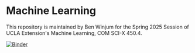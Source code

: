 # Machine Learning 

This repository is maintained by Ben Winjum for the Spring 2025 Session of UCLA Extension's Machine Learning, COM SCI-X 450.4.

[![Binder](https://mybinder.org/badge_logo.svg)](https://mybinder.org/v2/gh/benjum/UCLAX-25S-ML/HEAD)
